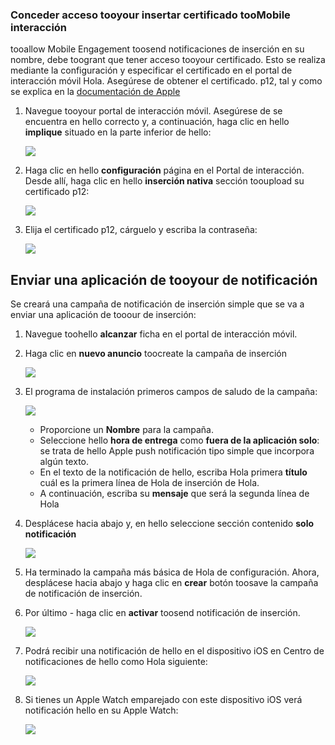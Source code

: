 ### <a name="grant-access-tooyour-push-certificate-toomobile-engagement"></a>Conceder acceso tooyour insertar certificado tooMobile interacción
tooallow Mobile Engagement toosend notificaciones de inserción en su nombre, debe toogrant que tener acceso tooyour certificado. Esto se realiza mediante la configuración y especificar el certificado en el portal de interacción móvil Hola. Asegúrese de obtener el certificado. p12, tal y como se explica en la [documentación de Apple](https://developer.apple.com/library/prerelease/ios/documentation/IDEs/Conceptual/AppDistributionGuide/AddingCapabilities/AddingCapabilities.html#//apple_ref/doc/uid/TP40012582-CH26-SW6)

1. Navegue tooyour portal de interacción móvil. Asegúrese de se encuentra en hello correcto y, a continuación, haga clic en hello **implique** situado en la parte inferior de hello:
   
    ![](./media/mobile-engagement-ios-send-push/engage-button.png)
2. Haga clic en hello **configuración** página en el Portal de interacción. Desde allí, haga clic en hello **inserción nativa** sección tooupload su certificado p12:
   
    ![](./media/mobile-engagement-ios-send-push/engagement-portal.png)
3. Elija el certificado p12, cárguelo y escriba la contraseña:
   
    ![](./media/mobile-engagement-ios-send-push/native-push-settings.png)

## <a id="send"></a>Enviar una aplicación de tooyour de notificación
Se creará una campaña de notificación de inserción simple que se va a enviar una aplicación de tooour de inserción:

1. Navegue toohello **alcanzar** ficha en el portal de interacción móvil.
2. Haga clic en **nuevo anuncio** toocreate la campaña de inserción
   
    ![](./media/mobile-engagement-ios-send-push/new-announcement.png)
3. El programa de instalación primeros campos de saludo de la campaña:
   
    ![](./media/mobile-engagement-ios-send-push/campaign-first-params.png)
   
   * Proporcione un **Nombre** para la campaña. 
   * Seleccione hello **hora de entrega** como **fuera de la aplicación solo**: se trata de hello Apple push notificación tipo simple que incorpora algún texto.
   * En el texto de la notificación de hello, escriba Hola primera **título** cuál es la primera línea de Hola de inserción de Hola.
   * A continuación, escriba su **mensaje** que será la segunda línea de Hola
4. Desplácese hacia abajo y, en hello seleccione sección contenido **solo notificación**
   
    ![](./media/mobile-engagement-ios-send-push/campaign-content.png)
5. Ha terminado la campaña más básica de Hola de configuración. Ahora, desplácese hacia abajo y haga clic en **crear** botón toosave la campaña de notificación de inserción. 
6. Por último - haga clic en **activar** toosend notificación de inserción. 
   
    ![](./media/mobile-engagement-ios-send-push/campaign-activate.png)
7. Podrá recibir una notificación de hello en el dispositivo iOS en Centro de notificaciones de hello como Hola siguiente:
   
    ![](./media/mobile-engagement-ios-send-push/iphone-notification.png)
8. Si tienes un Apple Watch emparejado con este dispositivo iOS verá notificación hello en su Apple Watch:
   
    ![](./media/mobile-engagement-ios-send-push/apple-watch.png)

